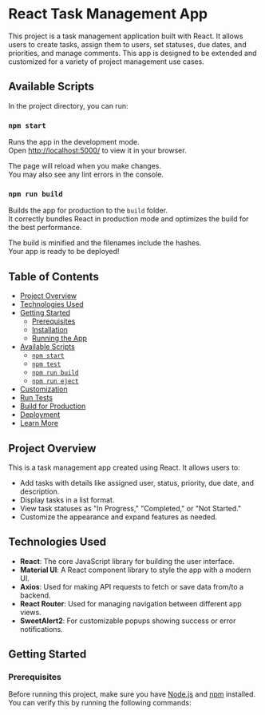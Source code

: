 # React Task Management App

This project is a task management application built with React. It allows users to create tasks, assign them to users, set statuses, due dates, and priorities, and manage comments. This app is designed to be extended and customized for a variety of project management use cases.

## Available Scripts

In the project directory, you can run:

### `npm start`

Runs the app in the development mode.\
Open [http://localhost:5000/](http://localhost:5000/) to view it in your browser.

The page will reload when you make changes.\
You may also see any lint errors in the console.


### `npm run build`

Builds the app for production to the `build` folder.\
It correctly bundles React in production mode and optimizes the build for the best performance.

The build is minified and the filenames include the hashes.\
Your app is ready to be deployed!



## Table of Contents

- [Project Overview](#project-overview)
- [Technologies Used](#technologies-used)
- [Getting Started](#getting-started)
  - [Prerequisites](#prerequisites)
  - [Installation](#installation)
  - [Running the App](#running-the-app)
- [Available Scripts](#available-scripts)
  - [`npm start`](#npm-start)
  - [`npm test`](#npm-test)
  - [`npm run build`](#npm-run-build)
  - [`npm run eject`](#npm-run-eject)
- [Customization](#customization)
- [Run Tests](#run-tests)
- [Build for Production](#build-for-production)
- [Deployment](#deployment)
- [Learn More](#learn-more)

## Project Overview

This is a task management app created using React. It allows users to:

- Add tasks with details like assigned user, status, priority, due date, and description.
- Display tasks in a list format.
- View task statuses as "In Progress," "Completed," or "Not Started."
- Customize the appearance and expand features as needed.

## Technologies Used

- **React**: The core JavaScript library for building the user interface.
- **Material UI**: A React component library to style the app with a modern UI.
- **Axios**: Used for making API requests to fetch or save data from/to a backend.
- **React Router**: Used for managing navigation between different app views.
- **SweetAlert2**: For customizable popups showing success or error notifications.

## Getting Started

### Prerequisites

Before running this project, make sure you have [Node.js](https://nodejs.org/) and [npm](https://www.npmjs.com/) installed. You can verify this by running the following commands:


